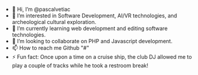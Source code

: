 - 👋 Hi, I’m @pascalvetiac
- 👀 I’m interested in Software Development, AI/VR technologies, and archeological cultural exploration. 
- 🌱 I’m currently learning web development and editing software technologies.
- 💞️ I’m looking to collaborate on PHP and Javascript development.
- 📫 How to reach me Github "#"
- ⚡ Fun fact: Once upon a time on a cruise ship, the club DJ allowed me to play a couple of tracks while he took a restroom break! 

<!---
pascalvetiac/pascalvetiac is a ✨ special ✨ repository because its `README.md` (this file) appears on your GitHub profile.
You can click the Preview link to take a look at your changes.
--->
